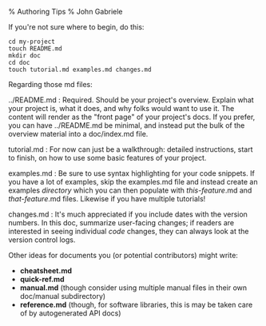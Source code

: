 % Authoring Tips
% John Gabriele

If you're not sure where to begin, do this:

~~~
cd my-project
touch README.md
mkdir doc
cd doc
touch tutorial.md examples.md changes.md
~~~

Regarding those md files:

../README.md
  : Required. Should be your project's overview. Explain what your
    project is, what it does, and why folks would want to use it.  The
    content will render as the "front page" of your project's docs.
    If you prefer, you can have ../README.md be minimal, and instead
    put the bulk of the overview material into a doc/index.md file.

tutorial.md
  : For now can just be a walkthrough: detailed instructions, start to
    finish, on how to use some basic features of your project.

examples.md
  : Be sure to use syntax highlighting for your code snippets. If you
    have a lot of examples, skip the examples.md file and instead
    create an examples *directory* which you can then populate with
    *this-feature*.md and *that-feature*.md files. Likewise if you
    have multiple tutorials!

changes.md
  : It's much appreciated if you include dates with the version
    numbers. In this doc, summarize user-facing changes; if readers
    are interested in seeing individual *code* changes, they can
    always look at the version control logs.

Other ideas for documents you (or potential contributors) might write:

  * __cheatsheet.md__
  * __quick-ref.md__
  * __manual.md__ (though consider using multiple manual files in their
    own doc/manual subdirectory)
  * __reference.md__ (though, for software libraries, this is may be taken
    care of by autogenerated API docs)
